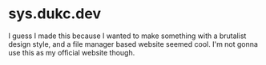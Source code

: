 # sys.dukc.dev

I guess I made this because I wanted to make something with a brutalist design style, and a file manager based website seemed cool. I'm not gonna use this as my official website though.
